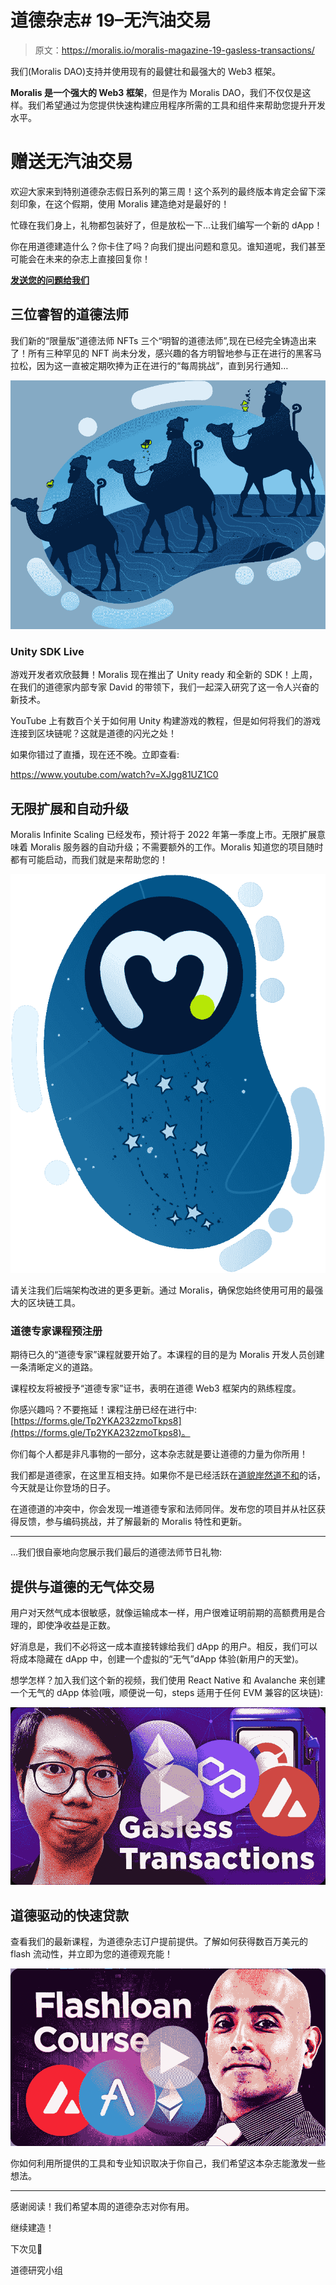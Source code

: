 # 道德杂志# 19–无汽油交易

> 原文：<https://moralis.io/moralis-magazine-19-gasless-transactions/>

我们(Moralis DAO)支持并使用现有的最健壮和最强大的 Web3 框架。

**Moralis 是一个强大的 Web3 框架**，但是作为 Moralis DAO，我们不仅仅是这样。我们希望通过为您提供快速构建应用程序所需的工具和组件来帮助您提升开发水平。

# 赠送无汽油交易

欢迎大家来到特别道德杂志假日系列的第三周！这个系列的最终版本肯定会留下深刻印象，在这个假期，使用 Moralis 建造绝对是最好的！

忙碌在我们身上，礼物都包装好了，但是放松一下…让我们编写一个新的 dApp！

你在用道德建造什么？你卡住了吗？向我们提出问题和意见。谁知道呢，我们甚至可能会在未来的杂志上直接回复你！

[**发送您的问题给我们**](https://ivanontech.typeform.com/to/R9K5lnGe)

## **三位睿智的道德法师**

我们新的“限量版”道德法师 NFTs 三个“明智的道德法师”,现在已经完全铸造出来了！所有三种罕见的 NFT 尚未分发，感兴趣的各方明智地参与正在进行的黑客马拉松，因为这一直被定期吹捧为正在进行的“每周挑战”，直到另行通知…

![](img/927b30f9c3f9f4901f2c61454a49e327.png)

### **Unity SDK Live**

游戏开发者欢欣鼓舞！Moralis 现在推出了 Unity ready 和全新的 SDK！上周，在我们的道德家内部专家 David 的带领下，我们一起深入研究了这一令人兴奋的新技术。

YouTube 上有数百个关于如何用 Unity 构建游戏的教程，但是如何将我们的游戏连接到区块链呢？这就是道德的闪光之处！

如果你错过了直播，现在还不晚。立即查看:

https://www.youtube.com/watch?v=XJgg81UZ1C0

## 无限扩展和自动升级

Moralis Infinite Scaling 已经发布，预计将于 2022 年第一季度上市。无限扩展意味着 Moralis 服务器的自动升级；不需要额外的工作。Moralis 知道您的项目随时都有可能启动，而我们就是来帮助您的！

![](img/8d63c91f71a734468a55be672a8c54f6.png)

请关注我们后端架构改进的更多更新。通过 Moralis，确保您始终使用可用的最强大的区块链工具。

### 道德专家课程预注册

期待已久的“道德专家”课程就要开始了。本课程的目的是为 Moralis 开发人员创建一条清晰定义的道路。

课程校友将被授予“道德专家”证书，表明在道德 Web3 框架内的熟练程度。

你感兴趣吗？不要拖延！课程注册已经在进行中:[https://forms.gle/Tp2YKA232zmoTkps8](https://forms.gle/Tp2YKA232zmoTkps8)。

你们每个人都是非凡事物的一部分，这本杂志就是要让道德的力量为你所用！

我们都是道德家，在这里互相支持。如果你不是已经活跃在[道貌岸然道不和](https://discord.com/invite/P9N9HF97hH)的话，今天就是让你登场的日子。

在道德道的冲突中，你会发现一堆道德专家和法师同伴。发布您的项目并从社区获得反馈，参与编码挑战，并了解最新的 Moralis 特性和更新。

* * *

…我们很自豪地向您展示我们最后的道德法师节日礼物:

## **提供与道德的无气体交易**

用户对天然气成本很敏感，就像运输成本一样，用户很难证明前期的高额费用是合理的，即使净收益是正数。

好消息是，我们不必将这一成本直接转嫁给我们 dApp 的用户。相反，我们可以将成本隐藏在 dApp 中，创建一个虚拟的“无气”dApp 体验(新用户的天堂)。

想学怎样？加入我们这个新的视频，我们使用 React Native 和 Avalanche 来创建一个无气的 dApp 体验(哦，顺便说一句，steps 适用于任何 EVM 兼容的区块链):

![](img/1753dbaba1eb6e4a365473169a8cf626.png)

## **道德驱动的快速贷款**

查看我们的最新课程，为道德杂志订户提前提供。了解如何获得数百万美元的 flash 流动性，并立即为您的道德观充能！

![](img/217696c695db99f37e03be7c5148e98d.png)

你如何利用所提供的工具和专业知识取决于你自己，我们希望这本杂志能激发一些想法。

* * *

感谢阅读！我们希望本周的道德杂志对你有用。

继续建造！

下次见💚

道德研究小组